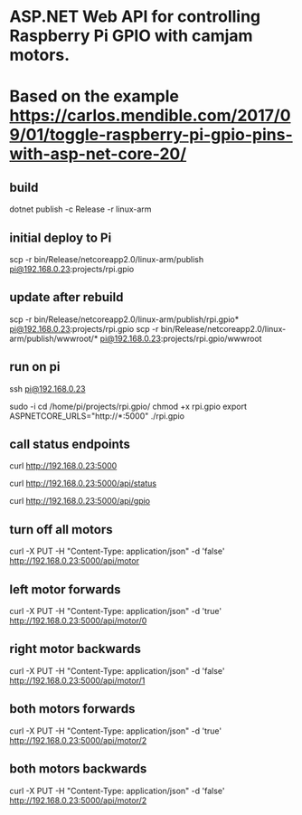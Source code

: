# ASP.NET Web API for controlling Raspberry Pi GPIO with camjam motors.
# Based on the example https://carlos.mendible.com/2017/09/01/toggle-raspberry-pi-gpio-pins-with-asp-net-core-20/

## build

dotnet publish -c Release -r linux-arm

## initial deploy to Pi

scp -r bin/Release/netcoreapp2.0/linux-arm/publish  pi@192.168.0.23:projects/rpi.gpio

## update after rebuild
scp -r bin/Release/netcoreapp2.0/linux-arm/publish/rpi.gpio*  pi@192.168.0.23:projects/rpi.gpio
scp -r bin/Release/netcoreapp2.0/linux-arm/publish/wwwroot/*  pi@192.168.0.23:projects/rpi.gpio/wwwroot

## run on pi
ssh pi@192.168.0.23

sudo -i
cd /home/pi/projects/rpi.gpio/
chmod +x rpi.gpio
export ASPNETCORE_URLS="http://*:5000"
./rpi.gpio

## call status endpoints

curl http://192.168.0.23:5000

curl http://192.168.0.23:5000/api/status

curl http://192.168.0.23:5000/api/gpio

## turn off all motors
curl -X PUT -H "Content-Type: application/json" -d 'false' http://192.168.0.23:5000/api/motor 

## left motor forwards
curl -X PUT -H "Content-Type: application/json" -d 'true' http://192.168.0.23:5000/api/motor/0

## right motor backwards
curl -X PUT -H "Content-Type: application/json" -d 'false' http://192.168.0.23:5000/api/motor/1

## both motors forwards
curl -X PUT -H "Content-Type: application/json" -d 'true' http://192.168.0.23:5000/api/motor/2

## both motors backwards
curl -X PUT -H "Content-Type: application/json" -d 'false' http://192.168.0.23:5000/api/motor/2